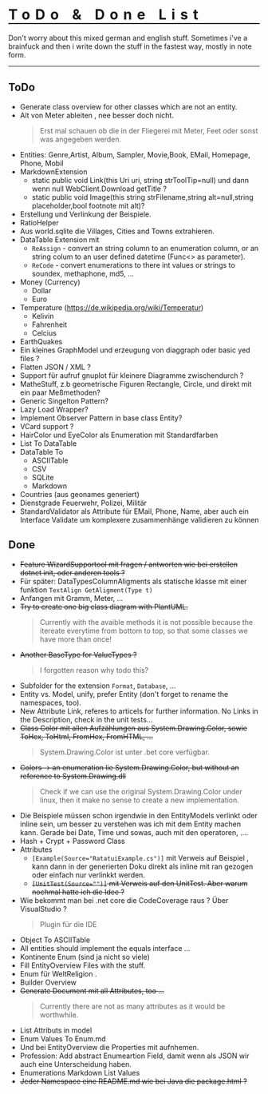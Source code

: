 <h1 style="font-weight:bold; letter-spacing: 10px; border-bottom: 2px solid black;">ToDo & Done List</h1>

Don't worry about this mixed german and english stuff. Sometimes i've a brainfuck and then
i write down the stuff in the fastest way, mostly in note form.

---

## ToDo

- Generate class overview for other classes which are not an entity.
- Alt von Meter ableiten , nee besser doch nicht.
  > Erst mal schauen ob die in der Fliegerei mit Meter, Feet oder sonst was angegeben werden.
- Entities: Genre,Artist, Album, Sampler, Movie,Book, EMail, Homepage, Phone, Mobil
- MarkdownExtension
  - static public void Link(this Uri uri, string strToolTip=null) und dann wenn null WebClient.Download getTitle ?
  - static public void Image(this string strFilename,string alt=null,string placeholder,bool footnote mit alt)?
- Erstellung und Verlinkung der Beispiele.
- RatioHelper
- Aus world.sqlite die Villages, Cities and Towns extrahieren.
- DataTable Extension mit
  - `ReAssign` - convert an string column to an enumeration column, or an string colum to an user defined datetime (Func<> as parameter).
  - `ReCode` - convert enumerations to there int values or strings to soundex, methaphone, md5, ...
- Money (Currency)
  - Dollar
  - Euro
- Temperature (https://de.wikipedia.org/wiki/Temperatur)
  - Kelivin
  - Fahrenheit
  - Celcius
- EarthQuakes
- Ein kleines GraphModel und erzeugung von diaggraph oder basic yed files ?
- Flatten JSON / XML ?
- Support für aufruf gnuplot für kleinere Diagramme zwischendurch ?
- MatheStuff, z.b geometrische Figuren Rectangle, Circle, und direkt mit ein paar Meßmethoden?
- Generic Singelton Pattern?
- Lazy Load Wrapper?
- Implement Observer Pattern in base class Entity?
- VCard support ?
- HairColor und EyeColor als Enumeration mit Standardfarben
- List<T> To DataTable
- DataTable To
  -  ASCIITable
  -  CSV
  -  SQLite
  -  Markdown
- Countries (aus geonames generiert)
- Dienstgrade Feuerwehr, Polizei, Militär
- StandardValidator als Attribute für EMail, Phone, Name, aber auch ein Interface Validate um komplexere zusammenhänge validieren zu können


## Done

- ~~Feature WizardSupportool mit fragen / antworten wie bei erstellen dotnet init, oder anderen tools ?~~
- Für später: DataTypesColumnAligments als statische klasse mit einer funktion `TextAlign GetAligment(Type t)`
- Anfangen mit Gramm, Meter, ...
- ~~Try to create one big class diagram with PlantUML.~~
  > Currently with the avaible methods it is not possible because the itereate everytime from bottom to top, so that some classes
  > we have more than once!
- ~~Another BaseType for ValueTypes ?~~
  > I forgotten reason why todo this?
- Subfolder for the extension `Format`, `Database`, ...
- Entity vs. Model, unify, prefer Entity (don't forget to rename the namespaces, too).
- New Attribute Link, referes to articels for further information. No Links in the Description, check in the unit tests...
- ~~Class Color mit allen Aufzählungen aus System.Drawing.Color, sowie ToHex, ToHtml, FromHex, FromHTML, ...~~
  > System.Drawing.Color ist unter .bet core verfügbar.
- ~~Colors -> an enumeration lie System.Drawing.Color, but without an reference to System.Drawing.dll~~
  > Check if we can use the original System.Drawing.Color under linux, then it make no sense to create a new implementation.
- Die Beispiele müssen schon irgendwie in den EntityModels verlinkt oder inline sein, um besser zu verstehen was ich mit dem Entity machen kann. Gerade bei Date, Time und sowas, auch mit den operatoren, ....
- Hash + Crypt + Password Class
- Attributes 
  - `[Example(Source="RatatuiExample.cs")]` mit Verweis auf Beispiel , kann dann in der generierten Doku direkt als inline mit ran gezogen oder einfach nur verlinkkt werden.
  - ~~`[UnitTest(Source="")]` mit Verweis auf den UnitTest. Aber warum nochmal hatte ich die Idee ?~~
- Wie bekommt man bei .net core die CodeCoverage raus ? Über VisualStudio ?
  > Plugin für die IDE
- Object To ASCIITable
- All entities should implement the equals interface ...
- Kontinente Enum (sind ja nicht so viele)
- Fill EntityOverview Files with the stuff.
- Enum für WeltReligion .
- Builder Overview
- ~~Generate Document mit all Attributes, too ...~~
  > Currently there are not as many attributes as it would be worthwhile.
- List Attributs in model
- Enum Values To Enum.md
- Und bei EntityOverview die Properties mit aufnhemen.
- Profession: Add abstract Enumeartion Field, damit wenn als JSON wir auch eine Unterscheidung haben.
- Enumerations Markdown List Values
- ~~Jeder Namespace eine README.md wie bei Java die package.html ?~~
